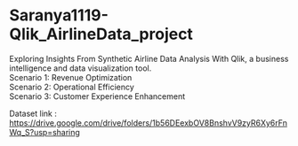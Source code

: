 # Saranya1119-Qlik_AirlineData_project
Exploring Insights From Synthetic Airline Data Analysis With Qlik, a business intelligence and data visualization tool.  
Scenario 1: Revenue Optimization  
Scenario 2: Operational Efficiency  
Scenario 3: Customer Experience Enhancement  

Dataset link : https://drive.google.com/drive/folders/1b56DEexbOV8BnshvV9zyR6Xy6rFnWq_S?usp=sharing
